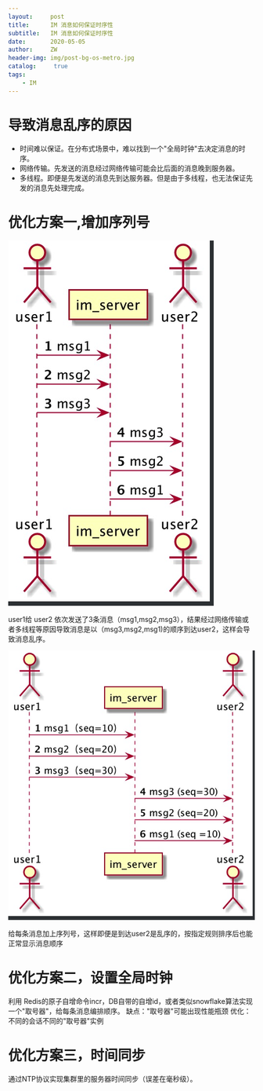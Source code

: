 ```yaml
---
layout:     post
title:      IM 消息如何保证时序性
subtitle:   IM 消息如何保证时序性
date:       2020-05-05
author:     ZW
header-img: img/post-bg-os-metro.jpg
catalog: 	 true
tags:
    - IM
---
```


# 导致消息乱序的原因
* 时间难以保证。在分布式场景中，难以找到一个"全局时钟"去决定消息的时序。
* 网络传输。先发送的消息经过网络传输可能会比后面的消息晚到服务器。
* 多线程。即便是先发送的消息先到达服务器。但是由于多线程，也无法保证先发的消息先处理完成。


# 优化方案一,增加序列号

![img1](/img/20200505_01.jpg)

user1给 user2 依次发送了3条消息（msg1,msg2,msg3），结果经过网络传输或者多线程等原因导致消息是以（msg3,msg2,msg1)的顺序到达user2，这样会导致消息乱序。

![img2](/img/20200505_02.jpg)

给每条消息加上序列号，这样即便是到达user2是乱序的，按指定规则排序后也能正常显示消息顺序



# 优化方案二，设置全局时钟
利用 Redis的原子自增命令incr，DB自带的自增id，或者类似snowflake算法实现一个"取号器"，给每条消息编排顺序。
缺点："取号器"可能出现性能瓶颈
优化：不同的会话不同的"取号器"实例


# 优化方案三，时间同步
通过NTP协议实现集群里的服务器时间同步（误差在毫秒级）。
